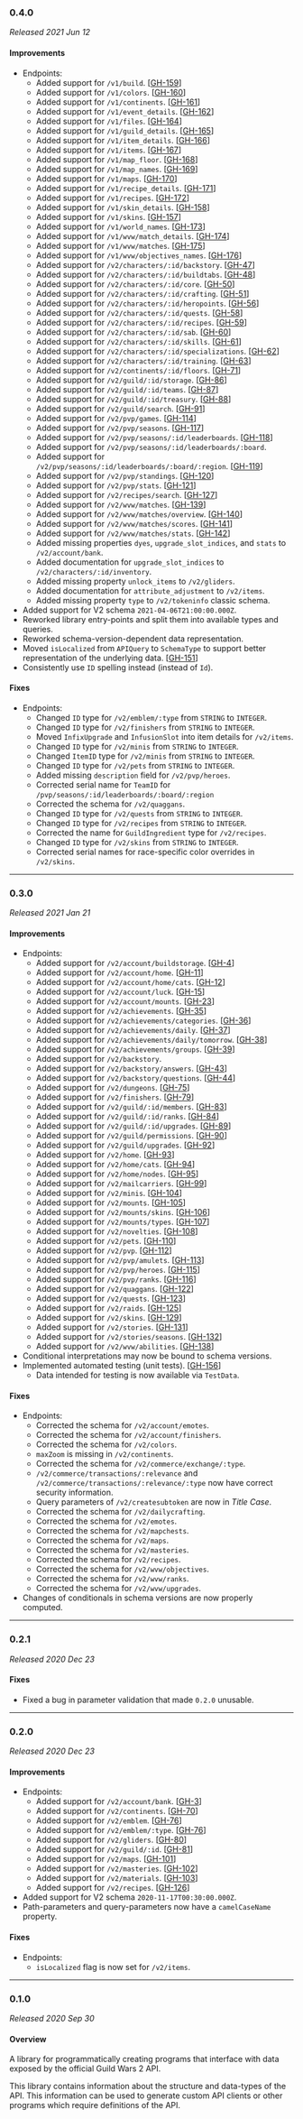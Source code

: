 ### 0.4.0

_Released 2021 Jun 12_

#### Improvements

- Endpoints:
  - Added support for `/v1/build`. [[GH-159](https://github.com/GW2ToolBelt/api-generator/issues/159)]
  - Added support for `/v1/colors`. [[GH-160](https://github.com/GW2ToolBelt/api-generator/issues/160)]
  - Added support for `/v1/continents`. [[GH-161](https://github.com/GW2ToolBelt/api-generator/issues/161)]
  - Added support for `/v1/event_details`. [[GH-162](https://github.com/GW2ToolBelt/api-generator/issues/162)]
  - Added support for `/v1/files`. [[GH-164](https://github.com/GW2ToolBelt/api-generator/issues/164)]
  - Added support for `/v1/guild_details`. [[GH-165](https://github.com/GW2ToolBelt/api-generator/issues/165)]
  - Added support for `/v1/item_details`. [[GH-166](https://github.com/GW2ToolBelt/api-generator/issues/166)]
  - Added support for `/v1/items`. [[GH-167](https://github.com/GW2ToolBelt/api-generator/issues/167)]
  - Added support for `/v1/map_floor`. [[GH-168](https://github.com/GW2ToolBelt/api-generator/issues/168)]
  - Added support for `/v1/map_names`. [[GH-169](https://github.com/GW2ToolBelt/api-generator/issues/169)]
  - Added support for `/v1/maps`. [[GH-170](https://github.com/GW2ToolBelt/api-generator/issues/170)]
  - Added support for `/v1/recipe_details`. [[GH-171](https://github.com/GW2ToolBelt/api-generator/issues/171)]
  - Added support for `/v1/recipes`. [[GH-172](https://github.com/GW2ToolBelt/api-generator/issues/172)]
  - Added support for `/v1/skin_details`. [[GH-158](https://github.com/GW2ToolBelt/api-generator/issues/158)]
  - Added support for `/v1/skins`. [[GH-157](https://github.com/GW2ToolBelt/api-generator/issues/157)]
  - Added support for `/v1/world_names`. [[GH-173](https://github.com/GW2ToolBelt/api-generator/issues/173)]
  - Added support for `/v1/wvw/match_details`. [[GH-174](https://github.com/GW2ToolBelt/api-generator/issues/174)]
  - Added support for `/v1/wvw/matches`. [[GH-175](https://github.com/GW2ToolBelt/api-generator/issues/175)]
  - Added support for `/v1/wvw/objectives_names`. [[GH-176](https://github.com/GW2ToolBelt/api-generator/issues/176)]
  - Added support for `/v2/characters/:id/backstory`. [[GH-47](https://github.com/GW2ToolBelt/api-generator/issues/47)]
  - Added support for `/v2/characters/:id/buildtabs`. [[GH-48](https://github.com/GW2ToolBelt/api-generator/issues/48)]
  - Added support for `/v2/characters/:id/core`. [[GH-50](https://github.com/GW2ToolBelt/api-generator/issues/50)]
  - Added support for `/v2/characters/:id/crafting`. [[GH-51](https://github.com/GW2ToolBelt/api-generator/issues/51)]
  - Added support for `/v2/characters/:id/heropoints`. [[GH-56](https://github.com/GW2ToolBelt/api-generator/issues/56)]
  - Added support for `/v2/characters/:id/quests`. [[GH-58](https://github.com/GW2ToolBelt/api-generator/issues/58)]
  - Added support for `/v2/characters/:id/recipes`. [[GH-59](https://github.com/GW2ToolBelt/api-generator/issues/59)]
  - Added support for `/v2/characters/:id/sab`. [[GH-60](https://github.com/GW2ToolBelt/api-generator/issues/60)]
  - Added support for `/v2/characters/:id/skills`. [[GH-61](https://github.com/GW2ToolBelt/api-generator/issues/61)]
  - Added support for `/v2/characters/:id/specializations`. [[GH-62](https://github.com/GW2ToolBelt/api-generator/issues/62)]
  - Added support for `/v2/characters/:id/training`. [[GH-63](https://github.com/GW2ToolBelt/api-generator/issues/63)]
  - Added support for `/v2/continents/:id/floors`. [[GH-71](https://github.com/GW2ToolBelt/api-generator/issues/71)]
  - Added support for `/v2/guild/:id/storage`. [[GH-86](https://github.com/GW2ToolBelt/api-generator/issues/86)]
  - Added support for `/v2/guild/:id/teams`. [[GH-87](https://github.com/GW2ToolBelt/api-generator/issues/87)]
  - Added support for `/v2/guild/:id/treasury`. [[GH-88](https://github.com/GW2ToolBelt/api-generator/issues/88)]
  - Added support for `/v2/guild/search`. [[GH-91](https://github.com/GW2ToolBelt/api-generator/issues/91)]
  - Added support for `/v2/pvp/games`. [[GH-114](https://github.com/GW2ToolBelt/api-generator/issues/114)]
  - Added support for `/v2/pvp/seasons`. [[GH-117](https://github.com/GW2ToolBelt/api-generator/issues/117)]
  - Added support for `/v2/pvp/seasons/:id/leaderboards`. [[GH-118](https://github.com/GW2ToolBelt/api-generator/issues/118)]
  - Added support for `/v2/pvp/seasons/:id/leaderboards/:board`.
  - Added support for `/v2/pvp/seasons/:id/leaderboards/:board/:region`. [[GH-119](https://github.com/GW2ToolBelt/api-generator/issues/119)]
  - Added support for `/v2/pvp/standings`. [[GH-120](https://github.com/GW2ToolBelt/api-generator/issues/120)]
  - Added support for `/v2/pvp/stats`. [[GH-121](https://github.com/GW2ToolBelt/api-generator/issues/121)]
  - Added support for `/v2/recipes/search`. [[GH-127](https://github.com/GW2ToolBelt/api-generator/issues/127)]
  - Added support for `/v2/wvw/matches`. [[GH-139](https://github.com/GW2ToolBelt/api-generator/issues/139)]
  - Added support for `/v2/wvw/matches/overview`. [[GH-140](https://github.com/GW2ToolBelt/api-generator/issues/140)]
  - Added support for `/v2/wvw/matches/scores`. [[GH-141](https://github.com/GW2ToolBelt/api-generator/issues/141)]
  - Added support for `/v2/wvw/matches/stats`. [[GH-142](https://github.com/GW2ToolBelt/api-generator/issues/142)]
  - Added missing properties `dyes`, `upgrade_slot_indices`, and `stats` to `/v2/account/bank`.
  - Added documentation for `upgrade_slot_indices` to `/v2/characters/:id/inventory`.
  - Added missing property `unlock_items` to `/v2/gliders`.
  - Added documentation for `attribute_adjustment` to `/v2/items`.
  - Added missing property `type` to `/v2/tokeninfo` classic schema.
- Added support for V2 schema `2021-04-06T21:00:00.000Z`.
- Reworked library entry-points and split them into available types and queries.
- Reworked schema-version-dependent data representation.
- Moved `isLocalized` from `APIQuery` to `SchemaType` to support better representation of the underlying data. [[GH-151](https://github.com/GW2ToolBelt/api-generator/issues/151)]
- Consistently use `ID` spelling instead (instead of `Id`).

#### Fixes

- Endpoints:
  - Changed `ID` type for `/v2/emblem/:type` from `STRING` to `INTEGER`.
  - Changed `ID` type for `/v2/finishers` from `STRING` to `INTEGER`.
  - Moved `InfixUpgrade` and `InfusionSlot` into item details for `/v2/items`.
  - Changed `ID` type for `/v2/minis` from `STRING` to `INTEGER`.
  - Changed `ItemID` type for `/v2/minis` from `STRING` to `INTEGER`.
  - Changed `ID` type for `/v2/pets` from `STRING` to `INTEGER`.
  - Added missing `description` field for `/v2/pvp/heroes`.
  - Corrected serial name for `TeamID` for `/pvp/seasons/:id/leaderboards/:board/:region`
  - Corrected the schema for `/v2/quaggans`.
  - Changed `ID` type for `/v2/quests` from `STRING` to `INTEGER`.
  - Changed `ID` type for `/v2/recipes` from `STRING` to `INTEGER`.
  - Corrected the name for `GuildIngredient` type for `/v2/recipes`.
  - Changed `ID` type for `/v2/skins` from `STRING` to `INTEGER`.
  - Corrected serial names for race-specific color overrides in `/v2/skins`.


---

### 0.3.0

_Released 2021 Jan 21_

#### Improvements

- Endpoints:
    - Added support for `/v2/account/buildstorage`. [[GH-4](https://github.com/GW2ToolBelt/api-generator/issues/4)]
    - Added support for `/v2/account/home`. [[GH-11](https://github.com/GW2ToolBelt/api-generator/issues/11)]
    - Added support for `/v2/account/home/cats`. [[GH-12](https://github.com/GW2ToolBelt/api-generator/issues/12)]
    - Added support for `/v2/account/luck`. [[GH-15](https://github.com/GW2ToolBelt/api-generator/issues/15)]
    - Added support for `/v2/account/mounts`. [[GH-23](https://github.com/GW2ToolBelt/api-generator/issues/23)]
    - Added support for `/v2/achievements`. [[GH-35](https://github.com/GW2ToolBelt/api-generator/issues/35)]
    - Added support for `/v2/achievements/categories`. [[GH-36](https://github.com/GW2ToolBelt/api-generator/issues/36)]
    - Added support for `/v2/achievements/daily`. [[GH-37](https://github.com/GW2ToolBelt/api-generator/issues/37)]
    - Added support for `/v2/achievements/daily/tomorrow`. [[GH-38](https://github.com/GW2ToolBelt/api-generator/issues/38)]
    - Added support for `/v2/achievements/groups`. [[GH-39](https://github.com/GW2ToolBelt/api-generator/issues/39)]
    - Added support for `/v2/backstory`.
    - Added support for `/v2/backstory/answers`. [[GH-43](https://github.com/GW2ToolBelt/api-generator/issues/43)]
    - Added support for `/v2/backstory/questions`. [[GH-44](https://github.com/GW2ToolBelt/api-generator/issues/44)]
    - Added support for `/v2/dungeons`. [[GH-75](https://github.com/GW2ToolBelt/api-generator/issues/75)]
    - Added support for `/v2/finishers`. [[GH-79](https://github.com/GW2ToolBelt/api-generator/issues/79)]
    - Added support for `/v2/guild/:id/members`. [[GH-83](https://github.com/GW2ToolBelt/api-generator/issues/83)]
    - Added support for `/v2/guild/:id/ranks`. [[GH-84](https://github.com/GW2ToolBelt/api-generator/issues/84)]
    - Added support for `/v2/guild/:id/upgrades`. [[GH-89](https://github.com/GW2ToolBelt/api-generator/issues/89)]
    - Added support for `/v2/guild/permissions`. [[GH-90](https://github.com/GW2ToolBelt/api-generator/issues/90)]
    - Added support for `/v2/guild/upgrades`. [[GH-92](https://github.com/GW2ToolBelt/api-generator/issues/92)]
    - Added support for `/v2/home`. [[GH-93](https://github.com/GW2ToolBelt/api-generator/issues/93)]
    - Added support for `/v2/home/cats`. [[GH-94](https://github.com/GW2ToolBelt/api-generator/issues/94)]
    - Added support for `/v2/home/nodes`. [[GH-95](https://github.com/GW2ToolBelt/api-generator/issues/95)]
    - Added support for `/v2/mailcarriers`. [[GH-99](https://github.com/GW2ToolBelt/api-generator/issues/99)]
    - Added support for `/v2/minis`. [[GH-104](https://github.com/GW2ToolBelt/api-generator/issues/104)]
    - Added support for `/v2/mounts`. [[GH-105](https://github.com/GW2ToolBelt/api-generator/issues/105)]
    - Added support for `/v2/mounts/skins`. [[GH-106](https://github.com/GW2ToolBelt/api-generator/issues/106)]
    - Added support for `/v2/mounts/types`. [[GH-107](https://github.com/GW2ToolBelt/api-generator/issues/107)]
    - Added support for `/v2/novelties`. [[GH-108](https://github.com/GW2ToolBelt/api-generator/issues/108)]
    - Added support for `/v2/pets`. [[GH-110](https://github.com/GW2ToolBelt/api-generator/issues/110)]
    - Added support for `/v2/pvp`. [[GH-112](https://github.com/GW2ToolBelt/api-generator/issues/112)]
    - Added support for `/v2/pvp/amulets`. [[GH-113](https://github.com/GW2ToolBelt/api-generator/issues/113)]
    - Added support for `/v2/pvp/heroes`. [[GH-115](https://github.com/GW2ToolBelt/api-generator/issues/115)]
    - Added support for `/v2/pvp/ranks`. [[GH-116](https://github.com/GW2ToolBelt/api-generator/issues/116)]
    - Added support for `/v2/quaggans`. [[GH-122](https://github.com/GW2ToolBelt/api-generator/issues/122)]
    - Added support for `/v2/quests`. [[GH-123](https://github.com/GW2ToolBelt/api-generator/issues/123)]
    - Added support for `/v2/raids`. [[GH-125](https://github.com/GW2ToolBelt/api-generator/issues/125)]
    - Added support for `/v2/skins`. [[GH-129](https://github.com/GW2ToolBelt/api-generator/issues/129)]
    - Added support for `/v2/stories`. [[GH-131](https://github.com/GW2ToolBelt/api-generator/issues/131)]
    - Added support for `/v2/stories/seasons`. [[GH-132](https://github.com/GW2ToolBelt/api-generator/issues/132)]
    - Added support for `/v2/wvw/abilities`. [[GH-138](https://github.com/GW2ToolBelt/api-generator/issues/138)]
- Conditional interpretations may now be bound to schema versions.
- Implemented automated testing (unit tests). [[GH-156](https://github.com/GW2ToolBelt/api-generator/issues/156)]
    - Data intended for testing is now available via `TestData`.

#### Fixes

- Endpoints:
    - Corrected the schema for `/v2/account/emotes`.
    - Corrected the schema for `/v2/account/finishers`.
    - Corrected the schema for `/v2/colors`.
    - `maxZoom` is missing in `/v2/continents`.
    - Corrected the schema for `/v2/commerce/exchange/:type`.
    - `/v2/commerce/transactions/:relevance` and `/v2/commerce/transactions/:relevance/:type`
      now have correct security information.
    - Query parameters of `/v2/createsubtoken` are now in _Title Case_.
    - Corrected the schema for `/v2/dailycrafting`.
    - Corrected the schema for `/v2/emotes`.
    - Corrected the schema for `/v2/mapchests`.
    - Corrected the schema for `/v2/maps`.
    - Corrected the schema for `/v2/masteries`.
    - Corrected the schema for `/v2/recipes`.
    - Corrected the schema for `/v2/wvw/objectives`.
    - Corrected the schema for `/v2/wvw/ranks`.
    - Corrected the schema for `/v2/wvw/upgrades`.
- Changes of conditionals in schema versions are now properly computed.


---

### 0.2.1

_Released 2020 Dec 23_

#### Fixes

- Fixed a bug in parameter validation that made `0.2.0` unusable.


---

### 0.2.0

_Released 2020 Dec 23_

#### Improvements

- Endpoints:
    - Added support for `/v2/account/bank`. [[GH-3](https://github.com/GW2ToolBelt/api-generator/issues/3)]
    - Added support for `/v2/continents`. [[GH-70](https://github.com/GW2ToolBelt/api-generator/issues/70)]
    - Added support for `/v2/emblem`. [[GH-76](https://github.com/GW2ToolBelt/api-generator/issues/76)]
    - Added support for `/v2/emblem/:type`. [[GH-76](https://github.com/GW2ToolBelt/api-generator/issues/76)]
    - Added support for `/v2/gliders`. [[GH-80](https://github.com/GW2ToolBelt/api-generator/issues/80)]
    - Added support for `/v2/guild/:id`. [[GH-81](https://github.com/GW2ToolBelt/api-generator/issues/81)]
    - Added support for `/v2/maps`. [[GH-101](https://github.com/GW2ToolBelt/api-generator/issues/101)]
    - Added support for `/v2/masteries`. [[GH-102](https://github.com/GW2ToolBelt/api-generator/issues/102)]
    - Added support for `/v2/materials`. [[GH-103](https://github.com/GW2ToolBelt/api-generator/issues/103)]
    - Added support for `/v2/recipes`. [[GH-126](https://github.com/GW2ToolBelt/api-generator/issues/126)]
- Added support for V2 schema `2020-11-17T00:30:00.000Z`.
- Path-parameters and query-parameters now have a `camelCaseName` property.

#### Fixes

- Endpoints:
    - `isLocalized` flag is now set for `/v2/items`.


---

### 0.1.0

_Released 2020 Sep 30_

#### Overview

A library for programmatically creating programs that interface with data exposed
by the official Guild Wars 2 API.

This library contains information about the structure and data-types of the API.
This information can be used to generate custom API clients or other programs
which require definitions of the API.